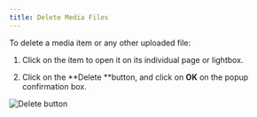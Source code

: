 ```yaml
---
title: Delete Media Files
---
```


To delete a media item or any other uploaded file:



	
  1. Click on the item to open it on its individual page or lightbox.

	
  2. Click on the **Delete **button, and click on **OK** on the popup confirmation box.


![Delete button ](https://rtcamp.com/wp-content/uploads/2013/11/delete.png)
